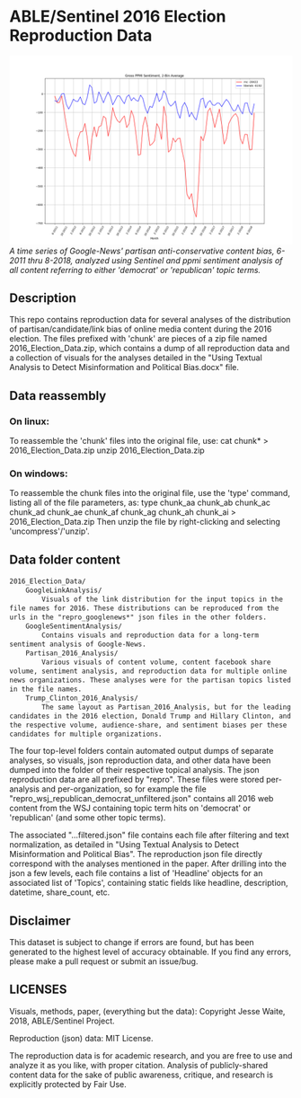 # ABLE/Sentinel 2016 Election Reproduction Data

![](googlenews_rnc_liberals_ppmi_smoothed_2bin_avg.png)
*A time series of Google-News' partisan anti-conservative content bias, 6-2011 thru 8-2018, analyzed using Sentinel and ppmi sentiment analysis of all content referring to either 'democrat' or 'republican' topic terms.*

## Description
This repo contains reproduction data for several analyses of the distribution of partisan/candidate/link
bias of online media content during the 2016 election. The files prefixed with 'chunk' are pieces of a zip file named 2016_Election_Data.zip, which contains a dump of all reproduction data and a collection of visuals for the analyses
detailed in the "Using Textual Analysis to Detect Misinformation and Political Bias.docx" file.

## Data reassembly
###	On linux:
To reassemble the 'chunk' files into the original file, use:
	cat chunk* > 2016_Election_Data.zip
	unzip 2016_Election_Data.zip

###	On windows:
To reassemble the chunk files into the original file, use the 'type' command, listing all of the file parameters, as:
	type chunk_aa chunk_ab chunk_ac chunk_ad chunk_ae chunk_af chunk_ag chunk_ah chunk_ai > 2016_Election_Data.zip
Then unzip the file by right-clicking and selecting 'uncompress'/'unzip'.

## Data folder content
	2016_Election_Data/
		GoogleLinkAnalysis/
			Visuals of the link distribution for the input topics in the file names for 2016. These distributions can be reproduced from the urls in the "repro_googlenews*" json files in the other folders. 
		GoogleSentimentAnalysis/
			Contains visuals and reproduction data for a long-term sentiment analysis of Google-News.
		Partisan_2016_Analysis/
			Various visuals of content volume, content facebook share volume, sentiment analysis, and reproduction data for multiple online news organizations. These analyses were for the partisan topics listed in the file names.
		Trump_Clinton_2016_Analysis/
			The same layout as Partisan_2016_Analysis, but for the leading candidates in the 2016 election, Donald Trump and Hillary Clinton, and the respective volume, audience-share, and sentiment biases per these candidates for multiple organizations.


The four top-level folders contain automated output dumps of separate analyses, so visuals, json reproduction data, and other data have been dumped into the folder of their respective topical analysis. The json reproduction data are all prefixed by "repro". These files were stored per-analysis and per-organization, so for example the file "repro_wsj_republican_democrat_unfiltered.json" contains all 2016 web content from the WSJ containing topic term hits on 'democrat' or 'republican' (and some other topic terms). 

The associated "...filtered.json" file contains each file after filtering and text normalization, as detailed in "Using Textual Analysis to Detect Misinformation and Political Bias". The reproduction json file directly correspond with the analyses mentioned in the paper. After drilling into the json a few levels, each file contains a list of 'Headline' objects for an associated list of 'Topics', containing static fields like headline, description, datetime, share_count, etc.

## Disclaimer
This dataset is subject to change if errors are found, but has been generated to the highest level of accuracy obtainable. If you find any errors, please make a pull request or submit an issue/bug.

## LICENSES
Visuals, methods, paper, (everything but the data): Copyright Jesse Waite, 2018, ABLE/Sentinel Project.

Reproduction (json) data: MIT License.

The reproduction data is for academic research, and you are free to use and analyze it as you like, with proper citation. Analysis of publicly-shared content data for the sake of public awareness, critique, and research is explicitly protected by Fair Use.
